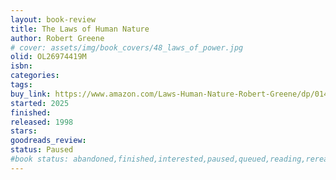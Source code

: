 ```yaml
---
layout: book-review
title: The Laws of Human Nature
author: Robert Greene
# cover: assets/img/book_covers/48_laws_of_power.jpg
olid: OL26974419M
isbn: 
categories: 
tags: 
buy_link: https://www.amazon.com/Laws-Human-Nature-Robert-Greene/dp/014311137X/ref=tmm_pap_swatch_0
started: 2025
finished: 
released: 1998
stars: 
goodreads_review: 
status: Paused
#book status: abandoned,finished,interested,paused,queued,reading,reread
---
```

